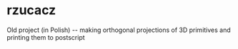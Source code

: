 # rzucacz
Old project (in Polish) -- making orthogonal projections of 3D primitives and printing them to postscript
